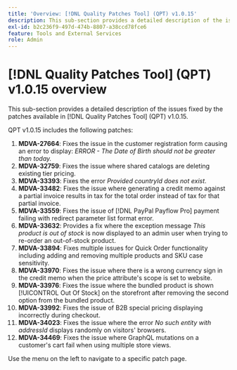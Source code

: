 ```yaml
---
title: 'Overview: [!DNL Quality Patches Tool] (QPT) v1.0.15'
description: This sub-section provides a detailed description of the issues fixed by the patches available in [!DNL Quality Patches Tool] (QPT) v1.0.15.
exl-id: b2c236f9-497d-474b-8807-a38ccd78fce6
feature: Tools and External Services
role: Admin
---
```

# [!DNL Quality Patches Tool] (QPT) v1.0.15 overview

This sub-section provides a detailed description of the issues fixed by the patches available in [!DNL Quality Patches Tool] (QPT) v1.0.15.

QPT v1.0.15 includes the following patches:

1. **MDVA-27664**: Fixes the issue in the customer registration form causing an error to display: *ERROR - The Date of Birth should not be greater than today.*
1. **MDVA-32759**: Fixes the issue where shared catalogs are deleting existing tier pricing.
1. **MDVA-33393**: Fixes the error *Provided countryId does not exist*.
1. **MDVA-33482**: Fixes the issue where generating a credit memo against a partial invoice results in tax for the total order instead of tax for that partial invoice.
1. **MDVA-33559**: Fixes the issue of [!DNL PayPal Payflow Pro] payment failing with redirect parameter list format error.
1. **MDVA-33632**: Provides a fix where the exception message *This product is out of stock* is now displayed to an admin user when trying to re-order an out-of-stock product.
1. **MDVA-33894**: Fixes multiple issues for Quick Order functionality including adding and removing multiple products and SKU case sensitivity.
1. **MDVA-33970**: Fixes the issue where there is a wrong currency sign in the credit memo when the price attribute's scope is set to website.
1. **MDVA-33976**: Fixes the issue where the bundled product is shown [!UICONTROL Out Of Stock] on the storefront after removing the second option from the bundled product.
1. **MDVA-33992**: Fixes the issue of B2B special pricing displaying incorrectly during checkout.
1. **MDVA-34023**: Fixes the issue where the error *No such entity with addressId* displays randomly on visitors' browsers.
1. **MDVA-34469**: Fixes the issue where GraphQL mutations on a customer's cart fail when using multiple store views.

Use the menu on the left to navigate to a specific patch page.
